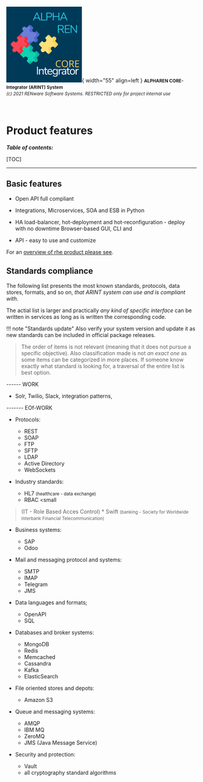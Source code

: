 ![arint_logo](../pictures/arint_logo.png){ width="55" align=left }
<small markdown>**ALPHAREN CORE-Integrator (ARINT) System**<br>
*(c) 2021 RENware Software Systems. RESTRICTED only for project internal use*
</small><br><br><br>


# Product features


***Table of contents:***

[TOC]

***




## Basic features

* Open API full compliant

* Integrations, Microservices, SOA and ESB in Python

* HA load-balancer, hot-deployment and hot-reconfiguration - deploy with no downtime
Browser-based GUI, CLI and

* API - easy to use and customize

For an [overview of rhe product please see](./130.02-Overview.md).




## Standards compliance

The following list presents the most known standards, protocols, data stores, formats, and so on, *that ARINT system can use and is compliant with*.

The actial list is larger and practically *any kind of specific interface* can be written in services as long as is written the corresponding code.

!!! note "Standards update"
    Also verify your system version and update it as new standards can be included in official package releases.

>The order of items is not relevant (meaning that it does not pursue a specific objective). Also classification made is not *an exact one* as some items can be categorized in more places. If someone know exactly what standard is looking for, a traversal of the entire list is best option.



------ WORK

*  Solr, Twilio, Slack, integration patterns, 

------- EOf-WORK 



* Protocols:

    * REST
    * SOAP
    * FTP
    * SFTP
    * LDAP
    * Active Directory
    * WebSockets

* Industry standards:

    * HL7 <small>(healthcare - data exchange)</small>
    * RBAC <small 
>(IT - Role Based Acces Control)</small>
    * Swift <small>(banking - Society for Worldwide Interbank Financial Telecommunication)</small>

* Business systems:

    * SAP
    * Odoo

* Mail and messaging protocol and systems:

    * SMTP
    * IMAP
    * Telegram
    * JMS 

* Data languages and formats;

    * OpenAPI
    * SQL

* Databases and broker systems:

    * MongoDB
    * Redis
    * Memcached
    * Cassandra
    * Kafka
    * ElasticSearch

* File oriented stores and depots:

    * Amazon S3

* Queue and messaging systems:

    * AMQP
    * IBM MQ
    * ZeroMQ
    * JMS (Java Message Service)

* Security and protection:

    * Vault 
    * all cryptography standard algorithms
    

